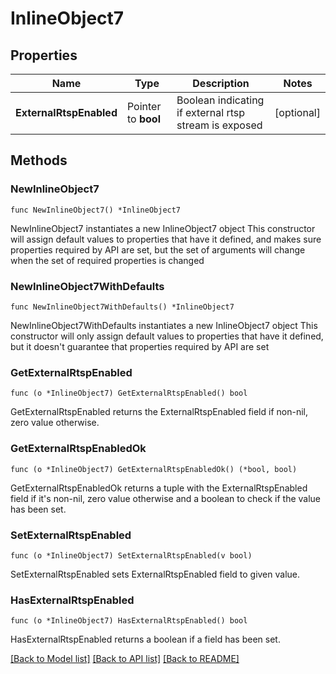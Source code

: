 # InlineObject7

## Properties

Name | Type | Description | Notes
------------ | ------------- | ------------- | -------------
**ExternalRtspEnabled** | Pointer to **bool** | Boolean indicating if external rtsp stream is exposed | [optional] 

## Methods

### NewInlineObject7

`func NewInlineObject7() *InlineObject7`

NewInlineObject7 instantiates a new InlineObject7 object
This constructor will assign default values to properties that have it defined,
and makes sure properties required by API are set, but the set of arguments
will change when the set of required properties is changed

### NewInlineObject7WithDefaults

`func NewInlineObject7WithDefaults() *InlineObject7`

NewInlineObject7WithDefaults instantiates a new InlineObject7 object
This constructor will only assign default values to properties that have it defined,
but it doesn't guarantee that properties required by API are set

### GetExternalRtspEnabled

`func (o *InlineObject7) GetExternalRtspEnabled() bool`

GetExternalRtspEnabled returns the ExternalRtspEnabled field if non-nil, zero value otherwise.

### GetExternalRtspEnabledOk

`func (o *InlineObject7) GetExternalRtspEnabledOk() (*bool, bool)`

GetExternalRtspEnabledOk returns a tuple with the ExternalRtspEnabled field if it's non-nil, zero value otherwise
and a boolean to check if the value has been set.

### SetExternalRtspEnabled

`func (o *InlineObject7) SetExternalRtspEnabled(v bool)`

SetExternalRtspEnabled sets ExternalRtspEnabled field to given value.

### HasExternalRtspEnabled

`func (o *InlineObject7) HasExternalRtspEnabled() bool`

HasExternalRtspEnabled returns a boolean if a field has been set.


[[Back to Model list]](../README.md#documentation-for-models) [[Back to API list]](../README.md#documentation-for-api-endpoints) [[Back to README]](../README.md)


